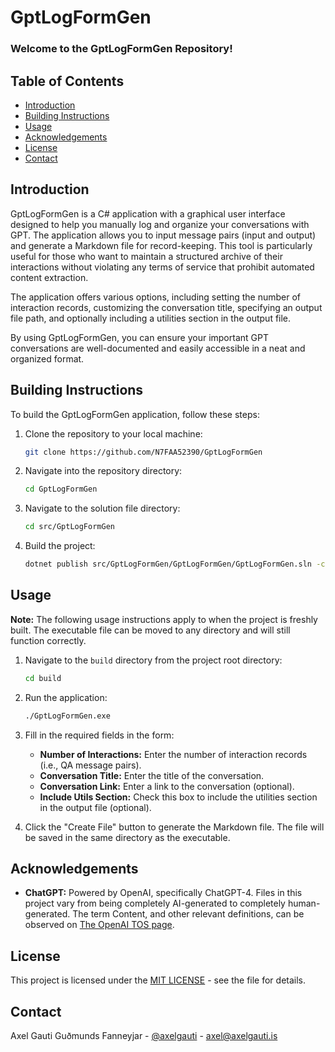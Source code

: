 # GptLogFormGen

### **Welcome to the GptLogFormGen Repository!**

## Table of Contents
- [Introduction](#introduction)
- [Building Instructions](#building-instructions)
- [Usage](#usage)
- [Acknowledgements](#acknowledgements)
- [License](#license)
- [Contact](#contact)

## Introduction

GptLogFormGen is a C# application with a graphical user interface designed to help you manually log and organize your conversations with GPT. The application allows you to input message pairs (input and output) and generate a Markdown file for record-keeping. This tool is particularly useful for those who want to maintain a structured archive of their interactions without violating any terms of service that prohibit automated content extraction.

The application offers various options, including setting the number of interaction records, customizing the conversation title, specifying an output file path, and optionally including a utilities section in the output file.

By using GptLogFormGen, you can ensure your important GPT conversations are well-documented and easily accessible in a neat and organized format.

## Building Instructions

To build the GptLogFormGen application, follow these steps:

1. Clone the repository to your local machine:
   ```bash
   git clone https://github.com/N7FAA52390/GptLogFormGen
   ```

2. Navigate into the repository directory:
   ```bash
   cd GptLogFormGen
   ```

3. Navigate to the solution file directory:
   ```bash
   cd src/GptLogFormGen
   ```

4. Build the project:
   ```bash
   dotnet publish src/GptLogFormGen/GptLogFormGen/GptLogFormGen.sln -c Release -r win-x64 --self-contained -p:PublishSingleFile=true -p:IncludeAllContentForSelfExtract=true -o build

   ```

## Usage

**Note:** The following usage instructions apply to when the project is freshly built. The executable file can be moved to any directory and will still function correctly.

1. Navigate to the `build` directory from the project root directory:
   ```bash
   cd build
   ```

2. Run the application:
   ```bash
   ./GptLogFormGen.exe
   ```

3. Fill in the required fields in the form:
   - **Number of Interactions:** Enter the number of interaction records (i.e., QA message pairs).
   - **Conversation Title:** Enter the title of the conversation.
   - **Conversation Link:** Enter a link to the conversation (optional).
   - **Include Utils Section:** Check this box to include the utilities section in the output file (optional).

4. Click the "Create File" button to generate the Markdown file. The file will be saved in the same directory as the executable.

## Acknowledgements
- **ChatGPT:** Powered by OpenAI, specifically ChatGPT-4. Files in this project vary from being completely AI-generated to completely human-generated. The term Content, and other relevant definitions, can be observed on [The OpenAI TOS page](https://openai.com/policies/terms-of-use#using-our-services).

## License
This project is licensed under the [MIT LICENSE](LICENSE) - see the file for details.

## Contact
Axel Gauti Guðmunds Fanneyjar - [@axelgauti](https://twitter.com/axelgauti) - axel@axelgauti.is